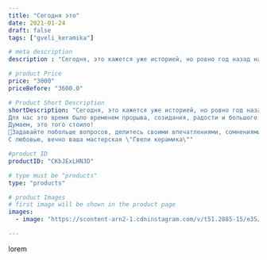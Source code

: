 ```yaml
---
title: "Сегодня это"
date: 2021-01-24
draft: false
tags: ["gveli_keramika"]

# meta description
description : "Сегодня, это кажется уже историей, но ровно год назад нами (Еленой и Валерием) было принято решение создать свою мастерскую \"Гвели керамика\". Не имея ровным с"

# product Price
price: "3000"
priceBefore: "3600.0"

# Product Short Description
shortDescription: "Сегодня, это кажется уже историей, но ровно год назад нами (Еленой и Валерием) было принято решение создать свою мастерскую \"Гвели керамика\". Не имея ровным счётом ничего, кроме умения делать керамику, уверенности друг в друге и желания творить, мы сделали этот шаг. Только вам, нашим друзьям, нашим покупателям, нашим подписчикам судить о проделанной за этот год работе, что удалось, что не удалось.
Для нас это время было временем прорыва, созидания, радости и большого труда. Рискнув, мы обрели силу, уверенность и всех вас!!!
Думаем, это того стоило!
💞Задавайте побольше вопросов, делитесь своими впечатлениями, сомнениями, нареканиями, этим вы помогаете делать керамику качественную, функциональную, интересную, радостную! 
С любовью, вечно ваша мастерская \"Гвели керамика\""

#product ID
productID: "CKbJExLHN3D"

# type must be "products"
type: "products"

# product Images
# first image will be shown in the product page
images:
  - image: "https://scontent-arn2-1.cdninstagram.com/v/t51.2885-15/e35/141896650_119073020087514_8323825021272710480_n.jpg?se=8&tp=1&_nc_ht=scontent-arn2-1.cdninstagram.com&_nc_cat=106&_nc_ohc=y0gjWY84xBAAX-oZltZ&ccb=7-4&oh=9e3cced103cba98aaffc42a818984208&oe=6082B7C1&_nc_sid=86f79a&ig_cache_key=MjQ5MzYyNjcyODc3NTk5ODkxNQ%3D%3D.2-ccb7-4"

---
```

lorem
